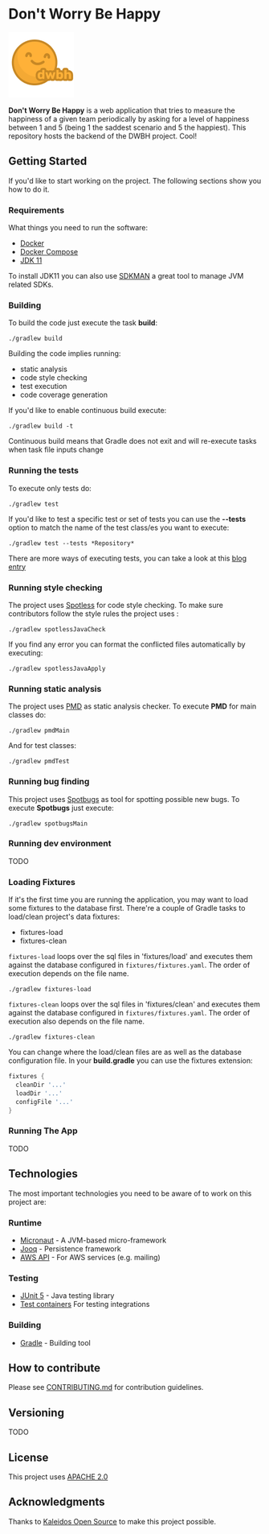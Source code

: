 # Don't Worry Be Happy

![dwbh](etc/site/imgs/dwbh.png)

**Don't Worry Be Happy** is a web application that tries to measure the happiness of a given team periodically by
asking for a level of happiness between 1 and 5 (being 1 the saddest scenario and 5 the happiest). This repository
hosts the backend of the DWBH project. Cool!

## Getting Started

If you'd like to start working on the project. The following sections show you how to
do it.

### Requirements

What things you need to run the software:

* [Docker](https://docs.docker.com/)
* [Docker Compose](https://docs.docker.com/compose/)
* [JDK 11](https://openjdk.java.net/)

To install JDK11 you can also use [SDKMAN](https://sdkman.io/) a great tool to manage JVM related SDKs.

### Building

To build the code just execute the task **build**:

```shell
./gradlew build
```

Building the code implies running:

- static analysis
- code style checking
- test execution
- code coverage generation


If you'd like to enable continuous build execute:

```shell
./gradlew build -t
```

Continuous build means that Gradle does not exit and will re-execute tasks
when task file inputs change

### Running the tests

To execute only tests do:

```shell
./gradlew test
```

If you'd like to test a specific test or set of tests you can use the **--tests** option to
match the name of the test class/es you want to execute:

```shell
./gradlew test --tests *Repository*
```

There are more ways of executing tests, you can
take a look at this [blog entry](https://blog.jdriven.com/2017/10/run-one-or-exclude-one-test-with-gradle/)

### Running style checking

The project uses [Spotless](https://github.com/diffplug/spotless) for code style checking.
To make sure contributors follow the style rules the project uses :

```shell
./gradlew spotlessJavaCheck
```

If you find any error you can format the conflicted files automatically by
executing:

```shell
./gradlew spotlessJavaApply
```

### Running static analysis

The project uses [PMD](https://pmd.github.io/) as static analysis checker. To execute **PMD** for main classes do:

```shell
./gradlew pmdMain
```

And for test classes:

```shell
./gradlew pmdTest
```

### Running bug finding

This project uses [Spotbugs](https://github.com/spotbugs) as tool for spotting possible new bugs. To execute
**Spotbugs** just execute:

```shell
./gradlew spotbugsMain
```

### Running dev environment

TODO

### Loading Fixtures

If it's the first time you are running the application, you may want to load some fixtures
to the database first. There're a couple of Gradle tasks to
load/clean project's data fixtures:

- fixtures-load
- fixtures-clean

`fixtures-load` loops over the sql files in 'fixtures/load' and executes them
against the database configured in `fixtures/fixtures.yaml`. The order of
execution depends on the file name.

```shell
./gradlew fixtures-load
```

`fixtures-clean` loops over the sql files in 'fixtures/clean' and executes them
against the database configured in `fixtures/fixtures.yaml`. The order of
execution also depends on the file name.

```shell
./gradlew fixtures-clean
```

You can change where the load/clean files are as well as the database configuration
file. In your **build.gradle** you can use the fixtures extension:

```groovy
fixtures {
  cleanDir '...'
  loadDir '...'
  configFile '...'
}
```

### Running The App

TODO

## Technologies

The most important technologies you need to be aware of to work
on this project are:

### Runtime

* [Micronaut](https://micronaut.io/) - A JVM-based micro-framework
* [Jooq](https://www.jooq.org/) - Persistence framework
* [AWS API](https://aws.amazon.com/sdk-for-java/) - For AWS services (e.g. mailing)

### Testing

* [JUnit 5](https://junit.org/junit5/) - Java testing library
* [Test containers](https://www.testcontainers.org/) For testing integrations

### Building

* [Gradle](https://gradle.org/) - Building tool

## How to contribute

Please see [CONTRIBUTING.md](CONTRIBUTING.md) for contribution guidelines.

## Versioning

TODO

## License

This project uses [APACHE 2.0](https://www.apache.org/licenses/LICENSE-2.0)

## Acknowledgments

Thanks to [Kaleidos Open Source](https://kaleidos.net/) to make this project possible.
